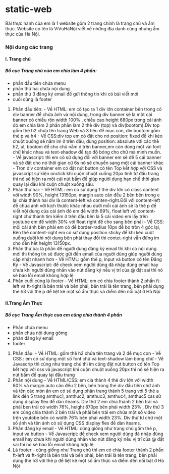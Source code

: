 # static-web

Bài thực hành của em là 1 website gồm 2 trang chính là trang chủ và ẩm thực. Website có tên là ViVuHàNội viết về những địa danh cũng nhưng ẩm thực của Hà Nội.
### Nội dung các trang
#### I. Trang chủ
  ##### Bố cục Trang chủ của em chia làm 4 phần:
  - phần đầu tiên chứa menu
  - phần thứ hai chứa nội dung 
  - phần thứ 3 đăng ký email để gửi thông tin khi có bài viết mới
  - cuối cùng là footer
  1. Phần đầu tiên:
    - Về HTML: em có tạo ra 1 div lớn container bên trong có div banner để chứa ảnh và nội dung, trong div banner sẽ là một cái banner có chiều rộn width 100% , chiều cao      height 680px trong cái ảnh đó em chia làm 2 phần phần làm 2 thẻ div (top) và div(bootom).Div top gồm thẻ h2 chứa tên trang Web và 3 tiêu đề mục con, div bootom gồm thẻ p và h4 
    - Về CSS:div top em có đặt cho nó position: fixed để khi kéo chuột xuống sẽ nằm im ở trên đầu, dùng position: absolute với các thẻ h2, ul, bootom để cho chũ nằm ở trên banner,em còn dùng một vài font chữ khác nhau và text-shadow để tạo độ bóng cho chữ mà mình muốn.
    - Về javascript: thì em có sử dụng đối với banner em sẽ để 5 cái banner và sẽ đặt cho nó thời gian cứ 6s nó sẽ chuyển sang một cái banner khác
    - Tron div container em có đặt nút button có tên Top kết hợp với CSS và javascript sự kiện onclick khi cuộn chuột xuống 20px tính từ đầu trang thì nó sẽ hiện ra môt cái nút bấm để giúp người dụng hạn chế thời gian quay lại đầu khi cuộn chuột xuống sâu.  
  2. Phần thứ hai:
    - Về HTML: em có sử dụng 1 thẻ div lớn có class content với width 90%, height 13150px, margin auto căn đều 2 bên bên trong e lại chia thành hai div là content-left và conten-right.Đổi với content-left để chứa ảnh với kịch thước khác nhau dưới mỗi cái ảnh sẽ là thẻ p để viết nội dung của cái ảnh đó em để width 69%, float left với content-right chứ thanh tìm kiếm ở trên đầu bên là 5 cái video em lấy trên youtube em để width 30% với float right để cho sang bên phải
    - Về CSS: mỗi cái ảnh bên phải em có để border-radius 10px để bo tròn 4 góc lại, Bên thẻ content-right em có sử dụng position sticky để khi kéo cuột xuống dưới khi nội dung bên phải thay đổi thì contet-right vẫn đứng im cho đến hết height 13150px.
  3. Phần thứ ba: là phần để người dung đăng ký email thì khi có nội dung mới thì thông tin sẽ được gửi đến email của người dùng giúp người dùng cập nhật nhanh hơn
    - Về HTML: gồm thẻ p, input và button có tên Đăng Ký
    - Về Javascript: để check xem người dùng đã nhập đúng email hay chưa khi người dùng nhấn vào nút đăng ký nếu vị trí của @ đặt sai thì nó sẽ báo lỗi email không hợp lệ
  4. Phần cuối cùng là footer
    - Về HTML: em có chia footer thành 2 phần ft-left và ft-right là bên trái và bên phải, bên trái là tên trang, bên phải dụng thẻ h3 với thẻ p để liệt kê một số ẩm thực và điểm đến nổi bật ở Hà Nội
 #### II.Trang Ẩm Thực
   ##### Bố cục Trang Ẩm thực cua em cũng chia thành 4 phần
   - Phần chứa menu
   - phần chứa nội dung gômg      
   - phàn đăng ký email
   - footer
   1. Phần đầu:
    - Về HTML: gồm thẻ h2 chứa tên trang và 2 để mục con
    - Về CSS : em có sử dụng một số font chữ và text-shadow làm bóng chữ
    - Về Javascrip thì cũng như trang chủ thì im cũng đặt nút button có tên Top kết hợp với css và javascript khi cuộn chuột xuống 20px thì nó sẽ hiện ra nút bấm để quay lại đầu trang
   2. Phần nội dung
    - Về HTML/CSS: em cia thành 4 thẻ div lớn với width 80% và margin auto căn đều 2 bên, bên trong thẻ div đầu tiên chứ ảnh và tên các món ăn em có sủ dụng phân trang thành 5 trang với 5 thẻ a link đến 5 trang amthuc1, amthuc2, amthuc3, amthuc4, amthuc5 css sử dụng display flex để dàn iteams. Div thứ 2 em chia thành 2 bên trái và phải ben trái có width 76%, height 870px bên phải width 23% . Div thứ 3 em cũng chia thành 2 bên trái và phải bên trái em chứa một số video trên youtobe bên có width 76% bên phải width 23%. Div thứ tư chứ một số ảnh và tên ảnh có sử dụng CSS display flex để dàn iteams.
   3. Phần đăng ký email
    - Về HTML: cũng giống như trang chủ gồm thẻ p, input và button
    - Về Javascript: để check xem người dùng đã nhập đúng email hay chưa khi người dùng nhấn vào nút đăng ký nếu vị trí của @ đặt sai thì nó sẽ báo lỗi email không hợp lệ
   4. Là footer
    - cũng giống như Trang chủ thì em có chia footer thành 2 phần ft-left và ft-right là bên trái và bên phải, bên trái là tên trang, bên phải dụng thẻ h3 với thẻ p để liệt kê một số ẩm thực và điểm đến nổi bật ở Hà Nội
    
    
    
    
    
  
